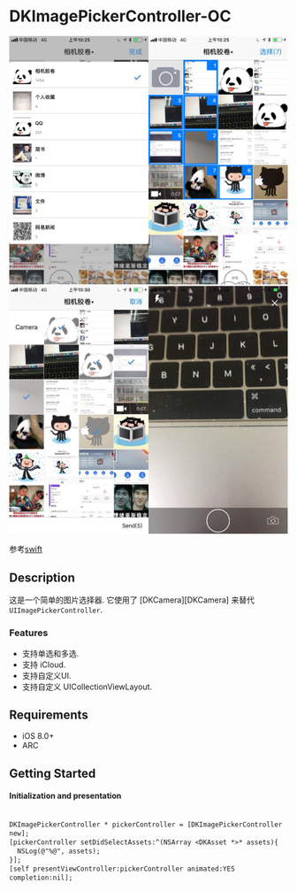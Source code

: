 # DKImagePickerController-OC

<img src="https://github.com/zziazm/DKImagePickerController-OC/blob/master/2.jpeg" width="50%" height="50%"><img src="https://github.com/zziazm/DKImagePickerController-OC/blob/master/1.jpeg" width="50%" height="50%">
<img src="https://github.com/zziazm/DKImagePickerController-OC/blob/master/4.jpeg" width="50%" height="50%"><img src="https://github.com/zziazm/DKImagePickerController-OC/blob/master/3.jpeg" width="50%" height="50%">

参考[swift](https://github.com/zhangao0086/DKImagePickerController)

## Description
这是一个简单的图片选择器. 它使用了 [DKCamera][DKCamera] 来替代 `UIImagePickerController`.

### Features
* 支持单选和多选.
* 支持 iCloud.
* 支持自定义UI.
* 支持自定义 UICollectionViewLayout.

## Requirements
* iOS 8.0+
* ARC


## Getting Started
#### Initialization and presentation
```

DKImagePickerController * pickerController = [DKImagePickerController new];
[pickerController setDidSelectAssets:^(NSArray <DKAsset *>* assets){
  NSLog(@"%@", assets);
}];
[self presentViewController:pickerController animated:YES completion:nil];

````
